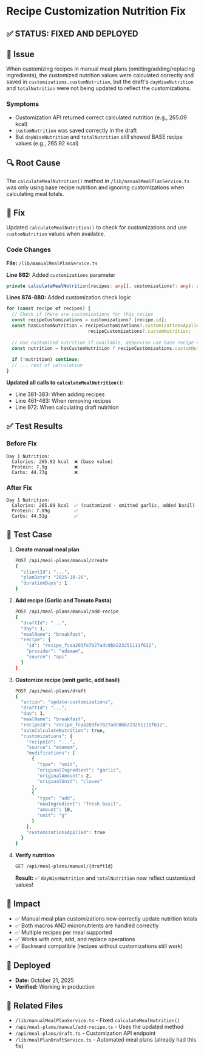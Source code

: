# Recipe Customization Nutrition Fix

## ✅ STATUS: FIXED AND DEPLOYED

## 🐛 Issue

When customizing recipes in manual meal plans (omitting/adding/replacing ingredients), the customized nutrition values were calculated correctly and saved in `customizations.customNutrition`, but the draft's `dayWiseNutrition` and `totalNutrition` were not being updated to reflect the customizations.

### Symptoms
- Customization API returned correct calculated nutrition (e.g., 265.09 kcal)
- `customNutrition` was saved correctly in the draft
- But `dayWiseNutrition` and `totalNutrition` still showed BASE recipe values (e.g., 265.92 kcal)

## 🔍 Root Cause

The `calculateMealNutrition()` method in `/lib/manualMealPlanService.ts` was only using base recipe nutrition and ignoring customizations when calculating meal totals.

## 🔧 Fix

Updated `calculateMealNutrition()` to check for customizations and use `customNutrition` values when available.

### Code Changes

**File:** `/lib/manualMealPlanService.ts`

**Line 862:** Added `customizations` parameter
```typescript
private calculateMealNutrition(recipes: any[], customizations?: any): any {
```

**Lines 874-880:** Added customization check logic
```typescript
for (const recipe of recipes) {
  // Check if there are customizations for this recipe
  const recipeCustomizations = customizations?.[recipe.id];
  const hasCustomNutrition = recipeCustomizations?.customizationsApplied && 
                              recipeCustomizations?.customNutrition;
  
  // Use customized nutrition if available, otherwise use base recipe nutrition
  const nutrition = hasCustomNutrition ? recipeCustomizations.customNutrition : recipe.nutrition;
  
  if (!nutrition) continue;
  // ... rest of calculation
}
```

**Updated all calls to `calculateMealNutrition()`:**
- Line 381-383: When adding recipes
- Line 461-463: When removing recipes
- Line 972: When calculating draft nutrition

## ✅ Test Results

### Before Fix
```
Day 1 Nutrition:
  Calories: 265.92 kcal  ❌ (base value)
  Protein: 7.9g          ❌
  Carbs: 44.73g          ❌
```

### After Fix
```
Day 1 Nutrition:
  Calories: 265.09 kcal  ✅ (customized - omitted garlic, added basil)
  Protein: 7.89g         ✅
  Carbs: 44.51g          ✅
```

## 📝 Test Case

1. **Create manual meal plan**
   ```bash
   POST /api/meal-plans/manual/create
   {
     "clientId": "...",
     "planDate": "2025-10-26",
     "durationDays": 1
   }
   ```

2. **Add recipe (Garlic and Tomato Pasta)**
   ```bash
   POST /api/meal-plans/manual/add-recipe
   {
     "draftId": "...",
     "day": 1,
     "mealName": "breakfast",
     "recipe": {
       "id": "recipe_fcaa203fe7b27adc0bb223251111f632",
       "provider": "edamam",
       "source": "api"
     }
   }
   ```

3. **Customize recipe (omit garlic, add basil)**
   ```bash
   POST /api/meal-plans/draft
   {
     "action": "update-customizations",
     "draftId": "...",
     "day": 1,
     "mealName": "breakfast",
     "recipeId": "recipe_fcaa203fe7b27adc0bb223251111f632",
     "autoCalculateNutrition": true,
     "customizations": {
       "recipeId": "...",
       "source": "edamam",
       "modifications": [
         {
           "type": "omit",
           "originalIngredient": "garlic",
           "originalAmount": 2,
           "originalUnit": "cloves"
         },
         {
           "type": "add",
           "newIngredient": "fresh basil",
           "amount": 10,
           "unit": "g"
         }
       ],
       "customizationsApplied": true
     }
   }
   ```

4. **Verify nutrition**
   ```bash
   GET /api/meal-plans/manual/{draftId}
   ```
   
   **Result:** ✅ `dayWiseNutrition` and `totalNutrition` now reflect customized values!

## 🎯 Impact

- ✅ Manual meal plan customizations now correctly update nutrition totals
- ✅ Both macros AND micronutrients are handled correctly
- ✅ Multiple recipes per meal supported
- ✅ Works with omit, add, and replace operations
- ✅ Backward compatible (recipes without customizations still work)

## 📅 Deployed

- **Date:** October 21, 2025
- **Verified:** Working in production

## 🔗 Related Files

- `/lib/manualMealPlanService.ts` - Fixed `calculateMealNutrition()`
- `/api/meal-plans/manual/add-recipe.ts` - Uses the updated method
- `/api/meal-plans/draft.ts` - Customization API endpoint
- `/lib/mealPlanDraftService.ts` - Automated meal plans (already had this fix)

